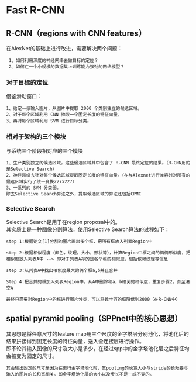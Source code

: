 # Fast R-CNN
## R-CNN（regions with CNN features）
在AlexNet的基础上进行改进，需要解决两个问题：
```
 1、如何利用深度的神经网络去做目标的定位？
 2、如何在一个小规模的数据集上训练能力强劲的网络模型？
```
### 对于目标的定位
借鉴滑动窗口：
```
1、给定一张输入图片，从图片中提取 2000 个类别独立的候选区域。
2、对于每个区域利用 CNN 抽取一个固定长度的特征向量。
3、再对每个区域利用 SVM 进行目标分类。
```
### 相对于架构的三个模块
与系统三个阶段相对应的三个模块
```
1、生产类别独立的候选区域，这些候选区域其中包含了 R-CNN 最终定位的结果。（R-CNN用的是Selective Search）
2、神经网络去针对每个候选区域提取固定长度的特征向量。（在与Alexnet进行兼容时对所有的候选区域实行了统一变换227x227）
3、一系列的 SVM 分类器。
除去Selective Search算法之外，提取候选区域的算法还包括CPMC
```
### Selective Search
Selective Search是用于在region proposal中的。   
其实质上是一种图像分割算法，使用Selective Search算法的过程如下：
```
step 1:根据论文[1]分割的图片画出多个框，把所有框放入列表Region中

step 2:根据相似程度（颜色，纹理，大小，形状等），计算Region中框之间的俩俩形似度，把相似度放入列表A中 --> 即对于列表A存的是各个框的相似度，包括依赖纹理等信息

step 3:从列表A中找出相似度最大的俩个框a,b并且合并

Step 4:把合并的框加入列表Region中，从A中删除和a，b相关的相似度，重复步骤2，直至清空A

最终只需要对Region中的框进行图片分类，可以将数十万的框降低到2000（在R-CNN中）
```
## spatial pyramid pooling（SPPnet中的核心思想）
其思想是将任意尺寸的feature map用三个尺度的金字塔层分别池化，将池化后的结果拼接得到固定长度的特征向量，送入全连接层进行操作。  
即不论其输入图像的尺寸及大小是多少，在经过spp中的金字塔池化层之后特征均会被变为固定的尺寸。  
```
其会输出固定的尺寸是因为在进行金字塔池化时，其pooling的长宽大小与stride的长短要与输入的图片的长和宽相关。即金字塔池化层的大小以及步长不是一成不变的。
```


